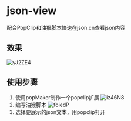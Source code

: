 # json-view
配合PopClip和油猴脚本快速在json.cn查看json内容


## 效果
![yJ2ZE4](https://cdn.jsdelivr.net/gh/summer19940609/picture-repo@master/uPic/yJ2ZE4.png)

## 使用步骤
1. 使用popMaker制作一个popclip扩展
![iz46N8](https://cdn.jsdelivr.net/gh/summer19940609/picture-repo@master/uPic/iz46N8.png)
2. 编写油猴脚本
![foiedP](https://cdn.jsdelivr.net/gh/summer19940609/picture-repo@master/uPic/foiedP.png)
3. 选择要展示的json文本，用popclip打开

